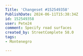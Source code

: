 ```yaml
---
Title: 'Changeset #152549358'
PublishDate: 2024-06-11T15:38:34Z
id: 152549358
user: Pete24
comment: Specify road surfaces
created_by: StreetComplete 58.0
tags:
- Montenegro

---
```

